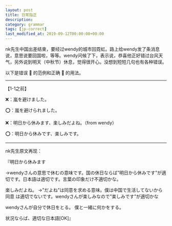 ```yaml
---
layout: post
title: 日常指正
description: 
category: grammar
tags: [jp-correct]
last_modified_at: 2019-09-12T00:00:00+00:00
---
```


nk先生中国出差结束，要经过wendy的城市回霓虹。路上给wendy发了条消息说，意思说要回国啦，等等。wendy问候了下，表示说，恭喜他正好错过台风天气，另外说到明天（中秋节）休息，觉得很开心。没想到短短几句也有各种错误。

以下是错误 🙅 的范例和正确 🙆 的用法。

<hr>

【1-1之前】

❌：嵐を避けました。

⭕️：嵐を避けられました。


❌：明日から休みます、楽しみだよね。（from wendy）

⭕️：明日から休みです、楽しみです。
    

<hr>

nk先生原文再现：

『明日から休みます

→wendyさんの意思で休むの意味です。国の休日ならば”明日から休みです”が適切です。日本語は適切です。言葉の印象だけ不適切かな。

楽しみだよね。
→”だよね”は同意を求める意味。僕は中国で生活してないから 同意 は適切でないです。wendyさんが楽しみなので”楽しみです”が適切かな

wendyさんが自分で休日をとる。
僕と一緒に何かをする。

状況ならば、適切な日本語[OK]』
